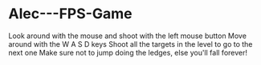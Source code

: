 # Alec---FPS-Game

Look around with the mouse and shoot with the left mouse button
Move around with the W A S D keys
Shoot all the targets in the level to go to the next one
Make sure not to jump doing the ledges, else you'll fall forever!
